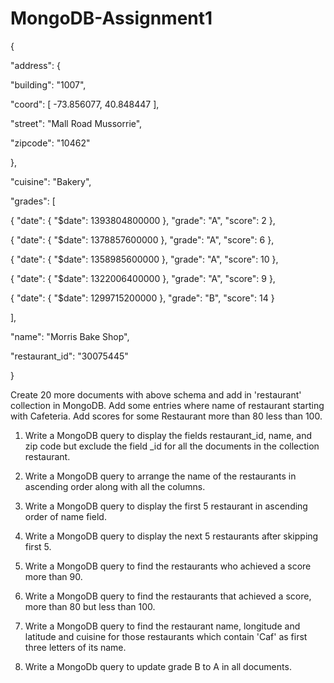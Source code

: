 # MongoDB-Assignment1
{

"address": {

"building": "1007",

"coord": [ -73.856077, 40.848447 ],

"street": "Mall Road Mussorrie",

"zipcode": "10462"

},

"cuisine": "Bakery",

"grades": [

{ "date": { "$date": 1393804800000 }, "grade": "A", "score": 2 },

{ "date": { "$date": 1378857600000 }, "grade": "A", "score": 6 },

{ "date": { "$date": 1358985600000 }, "grade": "A", "score": 10 },

{ "date": { "$date": 1322006400000 }, "grade": "A", "score": 9 },

{ "date": { "$date": 1299715200000 }, "grade": "B", "score": 14 }

],

"name": "Morris Bake Shop",

"restaurant_id": "30075445"

}

Create 20 more documents with above schema and add in 'restaurant' collection in MongoDB. Add some entries where name of restaurant starting with Cafeteria. Add scores for some Restaurant more than 80 less than 100.

1) Write a MongoDB query to display the fields restaurant_id, name, and zip code but exclude the field _id for all the documents in the collection restaurant.<br>

2) Write a MongoDB query to arrange the name of the restaurants in ascending order along with all the columns.<br>

3) Write a MongoDB query to display the first 5 restaurant in ascending order of name field.<br>

4) Write a MongoDB query to display the next 5 restaurants after skipping first 5.<br>

5) Write a MongoDB query to find the restaurants who achieved a score more than 90.<br>

6) Write a MongoDB query to find the restaurants that achieved a score, more than 80 but less than 100.<br>

7) Write a MongoDB query to find the restaurant name, longitude and latitude and cuisine for those restaurants which contain 'Caf' as first three letters of its name.<br>

8) Write a MongoDb query to update grade B to A in all documents.

